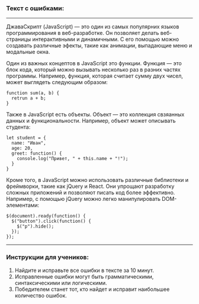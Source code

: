 
### Текст с ошибками:
---

ДжаваСкрипт (JavaScript) — это один из самых популярних языков программирования в веб-разработке. Он позволяет делать веб-страницы интерактивными и динамичными. С его помощью можно создавать различные эфекты, такие как анимации, выпадающие меню и модальные окна.

Один из важных концептов в JavaScript это функции. Функция — это блок кода, который можно вызывать несколько раз в разних частях программы. Например, функция, которая считает сумму двух чисел, может выглядеть следующим образом:

```
function sum(a, b) {
  retrun a + b;
}
```

Также в JavaScript есть объекты. Объект — это коллекция свзяанных данных и функциональности. Например, объект может описывать студента:

```
let student = {
  name: "Иван",
  age: 20,
  greet: function() {
    console.log("Привет, " + this.name + "!");
  }
}
```

Кроме того, в JavaScript можно использовать различные библиотеки и фреймворки, такие как jQuery и React. Они упрощают разработку сложных приложений и позволяют писать код более эффективно. Например, с помощью jQuery можно легко манипулировать DOM-элементами:

```
$(document).ready(function() {
  $("button").click(function() {
    $("p").hide();
  });
});
```

---

### Инструкции для учеников:
1. Найдите и исправьте все ошибки в тексте за 10 минут.
2. Исправленные ошибки могут быть грамматическими, синтаксическими или логическими.
3. Победителем станет тот, кто найдет и исправит наибольшее количество ошибок.
